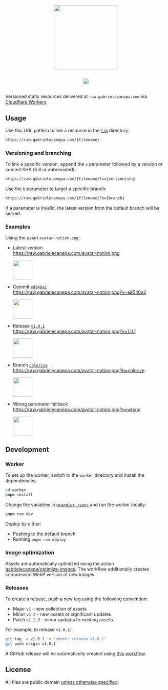 <div align="center">
  <img src="https://raw.gabrielecanepa.com/raw.svg" width="200">
  <h2></h2>
  <a href="https://github.com/gabrielecanepa/raw/actions/workflows/optimize-images.yml">
    <img src="https://github.com/gabrielecanepa/raw/actions/workflows/optimize-images.yml/badge.svg">
  </a>
</div>
<br>

Versioned static resources delivered at `raw.gabrielecanepa.com` via [Cloudflare Workers](https://workers.cloudflare.com).

## Usage

Use this URL pattern to link a resource in the [`lib`](./lib) directory:

```sh
https://raw.gabrielecanepa.com/{filename}
```

### Versioning and branching

To link a specific version, append the `v` parameter followed by a version or commit SHA (full or abbreviated):

```sh
https://raw.gabrielecanepa.com/{filename}?v={version|sha}
```

Use the `b` parameter to target a specific branch:

```sh
https://raw.gabrielecanepa.com/{filename}?b={branch}
```

If a parameter is invalid, the latest version from the default branch will be served.

### Examples

Using the asset `avatar-notion.png`:

- Latest version<br>
  https://raw.gabrielecanepa.com/avatar-notion.png
  <div><img width="60" src="https://raw.gabrielecanepa.com/avatar-notion.png?"></div>

- Commit [`e9546a2`](https://github.com/gabrielecanepa/raw/commit/e9546a2)<br>
  https://raw.gabrielecanepa.com/avatar-notion.png?v=e9546a2<br>
  <div><img width="60" src="https://raw.gabrielecanepa.com/avatar-notion.png?v=e9546a2"></div>

- Release [`v1.0.1`](https://github.com/gabrielecanepa/raw/releases/tag/v1.0.1)<br>
  https://raw.gabrielecanepa.com/avatar-notion.png?v=1.0.1<br>
  <div><img width="60" src="https://raw.gabrielecanepa.com/avatar-notion.png?r=1&v=1.0.1"></div>

- Branch [`colorize`](https://github.com/gabrielecanepa/raw/tree/colorize)<br>
  https://raw.gabrielecanepa.com/avatar-notion.png?b=colorize<br>
  <div><img width="60" src="https://raw.gabrielecanepa.com/avatar-notion.png?b=colorize&"></div>

- Wrong parameter fallback<br>
  https://raw.gabrielecanepa.com/avatar-notion.png?v=wrong<br>
  <div><img width="60" src="https://raw.gabrielecanepa.com/avatar-notion.png?v=wrong"></div>

## Development

### Worker

To set up the worker, switch to the `worker` directory and install the dependencies:

```sh
cd worker
pnpm install
```

Change the variables in [`wrangler.jsonc`](./worker/wrangler.jsonc) and run the worker locally:

```sh
pnpm run dev
```

Deploy by either:

- Pushing to the default branch
- Running `pnpm run deploy`

### Image optimization

Assets are automatically optimized using the action [gabrielecanepa/optimize-images](https://github.com/gabrielecanepa/optimize-images). The workflow additionally creates compressed WebP version of new images.

### Releases

To create a release, push a new tag using the following convention:

- Major `v1` - new collection of assets
- Minor `v1.2` - new assets or significant updates
- Patch `v1.2.3` - minor updates to existing assets

For example, to release `v1.0.1`:

```sh
git tag -a v1.0.1 -m "chore: release v1.0.1"
git push origin v1.0.1
```

A GitHub release will be automatically created using [this workflow](https://github.com/gabrielecanepa/raw/actions/workflows/release.yml).

## License

All files are public domain [unless otherwise specified](LICENSE).
